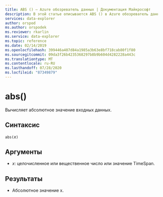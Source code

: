 ```yaml
---
title: ABS () — Azure обозреватель данных | Документация Майкрософт
description: В этой статье описывается ABS () в Azure обозреватель данных.
services: data-explorer
author: orspod
ms.author: orspodek
ms.reviewer: rkarlin
ms.service: data-explorer
ms.topic: reference
ms.date: 02/14/2019
ms.openlocfilehash: 399446a407d84a1985a3b63e8bf718cab80f1f80
ms.sourcegitcommit: 09da3f26b4235368297b8b9b604d4282228a443c
ms.translationtype: MT
ms.contentlocale: ru-RU
ms.lasthandoff: 07/28/2020
ms.locfileid: "87349879"
---
```

# <a name="abs"></a>abs()

Вычисляет абсолютное значение входных данных.  

## <a name="syntax"></a>Синтаксис

`abs(`*x*`)`

## <a name="arguments"></a>Аргументы

* *x*: целочисленное или вещественное число или значение TimeSpan.

## <a name="returns"></a>Результаты

* Абсолютное значение x.